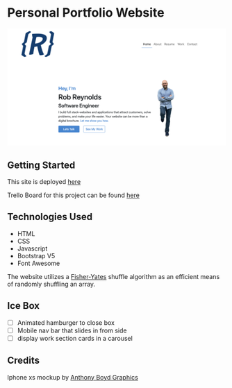 # Personal Portfolio Website
![portfolio screenshot](./assets/readmeScreenshot.png)


## Getting Started

This site is deployed [here](https://robreynolds.netlify.app/)

Trello Board for this project can be found [here](https://trello.com/b/0JZ5ga50/rob-reynolds-portfolio)

## Technologies Used 

- HTML
- CSS
- Javascript
- Bootstrap V5
- Font Awesome

The website utilizes a [Fisher-Yates](https://en.wikipedia.org/wiki/Fisher%E2%80%93Yates_shuffle) shuffle algorithm as an efficient means of randomly shuffling an array.

## Ice Box

- [ ] Animated hamburger to close box
- [ ] Mobile nav bar that slides in from side
- [ ] display work section cards in a carousel

## Credits

Iphone xs mockup by [Anthony Boyd Graphics](anthonyboyd.graphics)